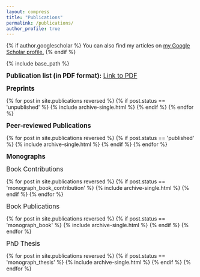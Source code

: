 ```yaml
---
layout: compress
title: "Publications"
permalink: /publications/
author_profile: true
---
```


{% if author.googlescholar %}
  You can also find my articles on <u><a href="{{author.googlescholar}}">my Google Scholar profile</a>.</u>
{% endif %}

{% include base_path %}

<big><b>Publication list (in PDF format):</b> <a href="/files/PubList.pdf">Link to PDF</a></big>

<big><b>Preprints</b></big>

{% for post in site.publications reversed %} 
  {% if post.status == 'unpublished' %}
    {% include archive-single.html %}
  {% endif %}
{% endfor %}


<big><b>Peer-reviewed Publications</b></big>

{% for post in site.publications reversed %}
  {% if post.status == 'published' %}
    {% include archive-single.html %}
  {% endif %}
{% endfor %}


<big><b>Monographs</b></big>

<big>Book Contributions</big>

{% for post in site.publications reversed %}
  {% if post.status == 'monograph_book_contribution' %}
    {% include archive-single.html %}
  {% endif %}
{% endfor %}


<big>Book Publications</big>

{% for post in site.publications reversed %}
  {% if post.status == 'monograph_book' %}
    {% include archive-single.html %}
  {% endif %}
{% endfor %}


<big>PhD Thesis</big>

{% for post in site.publications reversed %}
  {% if post.status == 'monograph_thesis' %}
    {% include archive-single.html %}
  {% endif %}
{% endfor %}
